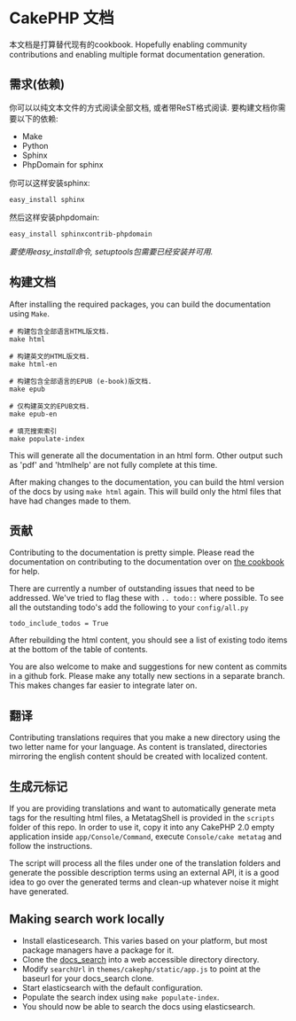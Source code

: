 CakePHP 文档
=====================

本文档是打算替代现有的cookbook.  Hopefully enabling community contributions and enabling multiple format documentation generation.

需求(依赖)
------------

你可以以纯文本文件的方式阅读全部文档, 或者带ReST格式阅读.
要构建文档你需要以下的依赖:

* Make
* Python
* Sphinx
* PhpDomain for sphinx

你可以这样安装sphinx:

	easy_install sphinx

然后这样安装phpdomain:

	easy_install sphinxcontrib-phpdomain

*要使用easy_install命令, setuptools包需要已经安装并可用.*

构建文档
--------------------------

After installing the required packages, you can build the documentation using `Make`.

	# 构建包含全部语言HTML版文档.
	make html
	
	# 构建英文的HTML版文档.
	make html-en
	
	# 构建包含全部语言的EPUB (e-book)版文档.
	make epub
	
	# 仅构建英文的EPUB文档.
	make epub-en

	# 填充搜索索引
	make populate-index

This will generate all the documentation in an html form.  Other output such as 'pdf' and 'htmlhelp' are not fully complete at this time.

After making changes to the documentation, you can build the html version of the docs by using `make html` again.  This will build only the html files that have had changes made to them.


贡献
------------

Contributing to the documentation is pretty simple. Please read the documentation on contributing to the documentation over on [the cookbook](http://book.cakephp.org/2.0/en/contributing/documentation.html) for help.

There are currently a number of outstanding issues that need to be addressed.  We've tried to flag these with `.. todo::` where possible.  To see all the outstanding todo's add the following to your `config/all.py`

	todo_include_todos = True

After rebuilding the html content, you should see a list of existing todo items at the bottom of the table of contents.

You are also welcome to make and suggestions for new content as commits in a github fork.  Please make any totally new sections in a separate branch.  This makes changes far easier to integrate later on.

翻译
------------

Contributing translations requires that you make a new directory using the two letter name for your language.  As content is translated, directories mirroring the english content should be created with localized content.


生成元标记
--------------------

If you are providing translations and want to automatically generate meta tags for the resulting html files, a MetatagShell is provided in
the `scripts` folder of this repo. In order to use it, copy it into any CakePHP 2.0 empty application inside `app/Console/Command`, execute
`Console/cake metatag` and follow the instructions.

The script will process all the files under one of the translation folders and generate the possible description terms using an external API, 
it is a good idea to go over the generated terms and clean-up whatever noise it might have generated.

Making search work locally
--------------------------

* Install elasticesearch.  This varies based on your platform, but most
  package managers have a package for it.
* Clone the [docs_search](https://github.com/cakephp/docs_search) into a
  web accessible directory directory.
* Modify `searchUrl` in `themes/cakephp/static/app.js` to point at the
  baseurl for your docs_search clone.
* Start elasticsearch with the default configuration.
* Populate the search index using `make populate-index`.
* You should now be able to search the docs using elasticsearch.


